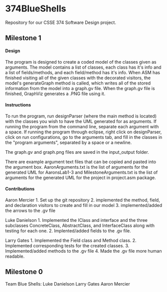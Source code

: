 # 374BlueShells
Repository for our CSSE 374 Software Design project. 

## Milestone 1


#### Design

The program is designed to create a coded model of the classes given as arguments.
The model contains a list of classes, each class has it's info and a list of 
fields/methods, and each field/method has it's info. When ASM has finished visiting
all of the given classes with the decorated visitors, the model's generateGraph 
method is called, which writes all of the stored information from the model into
a graph.gv file. When the graph.gv file is finished, GraphViz generates a .PNG 
file using it.

#### Instructions


To run the program, run designParser (where the main method is located) with the 
classes you wish to have the UML generated for as arguments. If running the program 
from the command line, separate each argument with a space. If running the program 
through eclipse, right click on designParser, click on run configurations, go to the 
arguments tab, and fill in the classes in the "program arguments", separated by a 
space or a newline.

The graph.gv and graph.png files are saved in the input_output folder.

There are example argument text files that can be copied and pasted into the argument
box. AaronArguments.txt is the list of arguments for the generated UML for AaronsLab1-3 and MilestoneArguments.txt
is the list of arguments for the generated UML for the project in project.asm package.

#### Contributions


Aaron Mercier
	1. Set up the git repository
	2. implemented the method, field, and declaration visitors to create and 
		fill in our model
	3. implemented/added the arrows to the .gv file

Luke Danielson
	1. Implemented the IClass and interface and the three subclasses 
		ConcreteClass, AbstractClass, and InterfaceClass along with testing for 
		each one. 
	2. Implented/added fields to the .gv file. 

Larry Gates
	1. Implemented the Field class and Method class.
	2. Implemented corresponding tests for the created classes.
	3. Implemented/added methods to the .gv file
	4. Made the .gv file more human readable. 


## Milestone 0 

Team Blue Shells:
	Luke Danielson
	Larry Gates
	Aaron Mercier